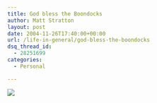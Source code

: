 ```yaml
---
title: God bless the Boondocks
author: Matt Stratton
layout: post
date: 2004-11-26T17:40:00+00:00
url: /life-in-general/god-bless-the-boondocks
dsq_thread_id:
  - 28251699
categories:
  - Personal

---
```

![][1]

 [1]: http://picayune.uclick.com/comics/bo/2004/bo041125.gif